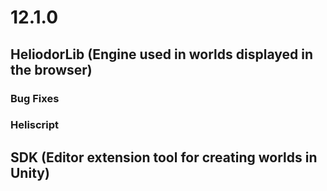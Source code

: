 # 12.1.0

## HeliodorLib (Engine used in worlds displayed in the browser)

### Bug Fixes

### Heliscript

## SDK (Editor extension tool for creating worlds in Unity)
